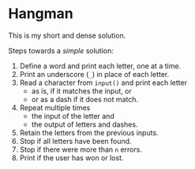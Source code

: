 # Hangman

This is my short and dense solution.

Steps towards a _simple_ solution:

1. Define a word and print each letter, one at a time.
2. Print an underscore (`_`) in place of each letter.
3. Read a character from `input()` and print each letter
   - as is, if it matches the input, or
   - or as a dash if it does not match.
4. Repeat multiple times
   - the input of the letter and
   - the output of letters and dashes.
5. Retain the letters from the previous inputs.
6. Stop if all letters have been found.
7. Stop if there were more than `n` errors.
8. Print if the user has won or lost.

